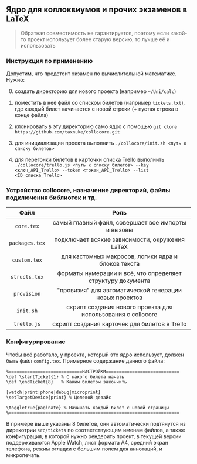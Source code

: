 ## Ядро для коллоквиумов и прочих экзаменов в LaTeX

> Обратная совместимость не гарантируется, поэтому если какой-то проект использует более старую версию, то лучше её и использовать

### Инструкция по применению

Допустим, что предстоит экзамен по вычислительной математике. Нужно:

0. создать директорию для нового проекта (например `~/Uni/calc`)

0. поместить в неё файл со списком билетов (например `tickets.txt`), где каждый билет начинается с новой строки (+ пустая строка в конце файла)

0. клонировать в эту директорию само ядро с помощью `git clone https://github.com/taxnuke/collocore.git`

0. для инициализации проекта выполнить `./collocore/init.sh <путь к списку билетов>`

0. для перегонки билетов в карточки списка Trello выполнить `./collocore/trello.js <путь к списку билетов> --key <ключ_API_Trello> --token <токен_API_Trello> --list <ID_списка_Trello>`


### Устройство collocore, назначение директорий, файлы подключения библиотек и тд.

|    Файл        |                       Роль                                   |
| :------------: | :----------------------------------------------------------: |
| `core.tex`     | самый главный файл, совершает все импорты и вызовы           |
| `packages.tex` | подключает всякие зависимости, окружения LaTeX               |
| `custom.tex`   | для кастомных макросов, логики ядра и блоков текста          |
| `structs.tex`  | форматы нумерации и всё, что определяет структуру документа  |
| `provision`    | "провизия" для автоматической генерации новых проектов       |
| `init.sh`      | скрипт создания нового проекта для использования с collocore |
| `trello.js`    | скрипт создания карточек для билетов в Trello                |

### Конфигурирование
Чтобы всё работало, у проекта, который это ядро использует, должен быть файл `config.tex`. Примерное содержание данного файла:

```
%============================НАСТРОЙКИ============================
\def \startTicket{1} % С какого билета начать
\def \endTicket{8}   % Каким билетом закончить

[watch|print|phone|debug|microprint]
\setTargetDevice{print} % Целевой девайс

\toggletrue{paginate} % Начинать каждый билет с новой страницы
%=================================================================
```

В примере выше указаны 8 билетов, они автоматически подтянутся из дирекотрии `src/tickets` по соответствующим именам файлов, а также конфигурация, в которой нужно рендерить проект, в текущей версии поддерживаются Apple Watch, лист формата А4, средний экран телефона, режим отладки с большим полем для аннотаций, и микропечать.
